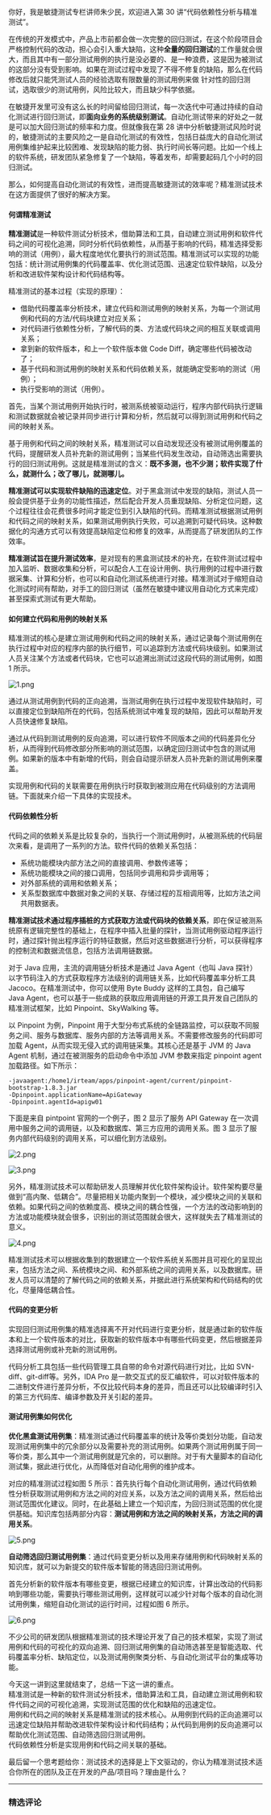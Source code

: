<p>你好，我是敏捷测试专栏讲师朱少民，欢迎进入第 30 讲“代码依赖性分析与精准测试”。</p>
<p>在传统的开发模式中，产品上市前都会做一次完整的回归测试，在这个阶段项目会严格控制代码的改动，担心会引入重大缺陷，这种<strong>全量的回归测试</strong>的工作量就会很大，而且其中有一部分测试用例的执行是没必要的、是一种浪费，这是因为被测试的这部分没有受到影响。如果在测试过程中发现了不得不修复的缺陷，那么在代码修改后就只能凭测试人员的经验选取有限数量的测试用例来做 针对性的回归测试，选取很少的测试用例，风险比较大，而且缺少科学依据。</p>
<p>在敏捷开发里可没有这么长的时间留给回归测试，每一次迭代中可通过持续的自动化测试进行回归测试，即<strong>面向业务的系统级别测试</strong>。自动化测试带来的好处之一就是可以加大回归测试的频率和力度。但就像我在第 28 讲中分析敏捷测试风险时说的，敏捷测试的主要风险之一是自动化测试的有效性，包括日益庞大的自动化测试用例集维护起来比较困难、发现缺陷的能力弱、执行时间长等问题。比如一个线上的软件系统，研发团队紧急修复了一个缺陷，等着发布，却需要起码几个小时的回归测试。</p>
<p>那么，如何提高自动化测试的有效性，进而提高敏捷测试的效率呢？精准测试技术在这方面提供了很好的解决方案。</p>
<h4>何谓精准测试</h4>
<p><strong>精准测试</strong>是一种软件测试分析技术，借助算法和工具，自动建立测试用例和软件代码之间的可视化追溯，同时分析代码依赖性，从而基于影响的代码，精准选择受影响的测试（用例），最大程度地优化要执行的测试范围。精准测试可以实现的功能包括：统计测试用例集的代码覆盖率、优化测试范围、迅速定位软件缺陷，以及分析和改进软件架构设计和代码结构等。</p>
<p>精准测试的基本过程（实现的原理）：</p>
<ul>
<li>借助代码覆盖率分析技术，建立代码和测试用例的映射关系，为每一个测试用例和代码的方法/代码块建立对应关系；</li>
<li>对代码进行依赖性分析，了解代码的类、方法或代码块之间的相互关联或调用关系；</li>
<li>拿到新的软件版本，和上一个软件版本做 Code Diff，确定哪些代码被改动了；</li>
<li>基于代码和测试用例的映射关系和代码依赖关系，就能确定受影响的测试（用例）；</li>
<li>执行受影响的测试（用例）。</li>
</ul>
<p>首先，当某个测试用例开始执行时，被测系统被驱动运行，程序内部代码执行逻辑和测试数据就会被记录并同步进行计算和分析，然后就可以得到测试用例和代码之间的映射关系。</p>
<p>基于用例和代码之间的映射关系，精准测试可以自动发现还没有被测试用例覆盖的代码，提醒研发人员补充新的测试用例；当某些代码发生改动，自动筛选出需要执行的回归测试用例。这就是精准测试的含义：<strong>既不多测，也不少测；软件实现了什么，就测什么；改了哪儿，就测哪儿。</strong></p>
<p><strong>精准测试可以实现软件缺陷的迅速定位</strong>。对于黑盒测试中发现的缺陷，测试人员一般会提供基于业务的功能性描述，然后配合开发人员重现缺陷、分析定位问题，这个过程往往会花费很多时间才能定位到引入缺陷的代码。而精准测试根据测试用例和代码之间的映射关系，如果测试用例执行失败，可以追溯到可疑代码块。这种数据化的沟通方式可以有效提高缺陷定位和修复的效率，从而提高了研发团队的工作效率。</p>
<p><strong>精准测试旨在提升测试效率</strong>，是对现有的黑盒测试技术的补充，在软件测试过程中加入监听、数据收集和分析，可以配合人工在设计用例、执行用例的过程中进行数据采集、计算和分析，也可以和自动化测试系统进行对接。精准测试对于缩短自动化测试时间有帮助，对手工的回归测试（虽然在敏捷中建议用自动化方式来完成）甚至探索式测试有更大帮助。</p>
<h4>如何建立代码和用例的映射关系</h4>
<p>精准测试的核心是建立测试用例和代码之间的映射关系，通过记录每个测试用例在执行过程中对应的程序内部的执行细节，可以追踪到方法或代码块级别。如果测试人员关注某个方法或者代码块，它也可以追溯出测试过这段代码的测试用例，如图 1 所示。</p>
<p><img src="https://s0.lgstatic.com/i/image3/M01/0A/92/CgoCgV6oCEaARed9AAI55Mr0iLE557.png" alt="1.png"></p>
<p>通过从测试用例到代码的正向追溯，当测试用例在执行过程中发现软件缺陷时，可以直接定位到缺陷所在的代码，包括系统测试中难复现的缺陷，因此可以帮助开发人员快速修复缺陷。</p>
<p>通过从代码到测试用例的反向追溯，可以进行软件不同版本之间的代码差异化分析，从而得到代码修改部分所影响的测试范围，以确定回归测试中包含的测试用例。如果新的版本中有新增的代码，则会自动提示研发人员补充新的测试用例来覆盖。</p>
<p>实现用例和代码的关联需要在用例执行时获取到被测应用在代码级别的方法调用链。下面就来介绍一下具体的实现技术。</p>
<h4>代码依赖性分析</h4>
<p>代码之间的依赖关系是比较复杂的，当执行一个测试用例时，从被测系统的代码层次来看，是调用了一系列的方法。软件代码的依赖关系包括：</p>
<ul>
<li>系统功能模块内部方法之间的直接调用、参数传递等；</li>
<li>系统功能模块之间的接口调用，包括同步调用和异步调用等；</li>
<li>对外部系统的调用和依赖关系；</li>
<li>关系型数据库中数据对象之间的关联、存储过程的互相调用等，比如方法之间共用数据表。</li>
</ul>
<p><strong>精准测试技术通过程序插桩的方式获取方法或代码块的依赖关系</strong>，即在保证被测系统原有逻辑完整性的基础上，在程序中插入批量的探针，当测试用例驱动程序运行时，通过探针抛出程序运行的特征数据，然后对这些数据进行分析，可以获得程序的控制流和数据流信息，包括方法调用链数据。</p>
<p>对于 Java 应用，主流的调用链分析技术是通过 Java Agent（也叫 Java 探针）以字节码注入的方式获取程序方法级别的调用链关系，比如代码覆盖率分析工具 Jacoco。在精准测试中，你可以使用 Byte Buddy 这样的工具包，自己编写 Java Agent，也可以基于一些成熟的获取应用调用链的开源工具开发自己团队的精准测试框架，比如 Pinpoint、SkyWalking 等。</p>
<p>以 Pinpoint 为例，Pinpoint 用于大型分布式系统的全链路监控，可以获取不同服务之间、服务与数据库、服务内部的方法等调用关系。不需要修改服务的代码即可加载 Agent，从而实现无侵入式的调用链采集。其核心还是基于 JVM 的 Java Agent 机制，通过在被测服务的启动命令中添加 JVM 参数来指定 pinpoint agent 加载路径。如下所示：</p>
<pre><code>-javaagent:/home1/irteam/apps/pinpoint-agent/current/pinpoint-bootstrap-1.8.3.jar
-Dpinpoint.applicationName=ApiGateway
-Dpinpoint.agentId=apigw01
</code></pre>
<p>下面是来自 pintpoint 官网的一个例子，图 2 显示了服务 API Gateway 在一次调用中服务之间的调用链，以及和数据库、第三方应用的调用关系。图 3 显示了服务内部代码级别的调用关系，可以细化到方法级别。</p>
<p><img src="https://s0.lgstatic.com/i/image3/M01/0A/93/CgoCgV6oCI2AIxYEAAHjB4xRFMY476.png" alt="2.png"></p>
<p><img src="https://s0.lgstatic.com/i/image3/M01/17/C1/Ciqah16oCJOATRg8AAK-1yrCObk977.png" alt="3.png"></p>
<p>另外，精准测试技术可以帮助研发人员理解并优化软件架构设计。软件架构要尽量做到“高内聚、低耦合”。尽量把相关功能内聚到一个模块，减少模块之间的关联和依赖。如果代码之间的依赖度高、模块之间的耦合性强，一个方法的改动影响到的方法或功能模块就会很多，识别出的测试范围就会很大，这样就失去了精准测试的意义。</p>
<p><img src="https://s0.lgstatic.com/i/image3/M01/17/C1/Ciqah16oCKCAM0e5AADOws9R6ts220.png" alt="4.png"></p>
<p>精准测试技术可以根据收集到的数据建立一个软件系统关系图并且可视化的呈现出来，包括方法之间、系统模块之间、和外部系统之间的调用关系，以及数据库。研发人员可以清楚的了解代码之间的依赖关系，并据此进行系统架构和代码结构的优化，尽量降低耦合性。</p>
<h4>代码的变更分析</h4>
<p>实现回归测试用例集的精准选择离不开对代码进行变更分析，就是通过新的软件版本和上一个软件版本的对比，获取新的软件版本中有哪些代码变更，然后根据差异选择测试用例或补充新的测试用例。</p>
<p>代码分析工具包括一些代码管理工具自带的命令对源代码进行对比，比如 SVN-diff、git-diff等。另外，IDA Pro 是一款交互式的反汇编软件，可以对软件版本的二进制文件进行差异分析，不仅比较代码本身的差异，而且还可以比较编译时引入的第三方代码库、编译参数及开关引起的差异。</p>
<h4>测试用例集如何优化</h4>
<p><strong>优化黑盒测试用例集</strong>：精准测试通过代码覆盖率的统计及等价类划分功能，自动发现测试用例集中的冗余部分以及需要补充的测试用例。如果两个测试用例属于同一等价类，那么其中一个测试用例就是冗余的，可以删除。对于有大量脚本的自动化测试集，据此进行优化，从而降低对自动化用例的维护成本。</p>
<p>对应的精准测试过程如图 5 所示：首先执行每个自动化测试用例，通过代码依赖性分析获取测试用例和方法之间的对应关系，以及方法之间的调用关系，然后给出测试范围优化建议。同时，在此基础上建立一个知识库，为回归测试范围的优化提供基础。知识库包括两部分内容：<strong>测试用例和方法之间的映射关系，方法之间的调用关系</strong>。</p>
<p><img src="https://s0.lgstatic.com/i/image3/M01/17/C2/Ciqah16oCM-AeIIaAAFtu9r-Dc0012.png" alt="5.png"></p>
<p><strong>自动筛选回归测试用例集</strong>：通过代码变更分析以及用来存储用例和代码映射关系的知识库，就可以为新提交的软件版本智能的筛选回归测试用例。</p>
<p>首先分析新的软件版本有哪些变更，根据已经建立的知识库，计算出改动的代码影响到哪些功能，需要执行哪些测试用例，这样就可以减少针对每个版本的自动化测试用例集，缩短自动化测试的运行时间，过程如图 6 所示。</p>
<p><img src="https://s0.lgstatic.com/i/image3/M01/17/C2/Ciqah16oCNeAf_DLAAE5cxnRBOs611.png" alt="6.png"></p>
<p>不少公司的研发团队根据精准测试的技术理论开发了自己的技术框架，实现了测试用例和代码的可视化的双向追溯、回归测试用例集的自动筛选甚至是智能选取、代码覆盖率分析、缺陷定位，以及测试用例聚类分析、与自动化测试平台的集成等功能。</p>
<p>今天这一讲到这里就结束了，总结一下这一讲的重点。<br>
精准测试是一种新的软件测试分析技术，借助算法和工具，自动建立测试用例和软件代码之间的可视化追溯，实现测试范围的优化和缺陷的迅速定位。<br>
用例和代码之间的映射关系是精准测试的技术核心。从用例到代码的正向追溯可以迅速定位缺陷并帮助改进软件架构设计和代码结构；从代码到用例的反向追溯可以帮助优化测试范围、自动筛选回归测试用例。<br>
代码依赖性分析是实现用例和代码之间关联的基础。</p>
<p>最后留一个思考题给你：测试技术的选择是上下文驱动的，你认为精准测试技术适合你所在的团队及正在开发的产品/项目吗？理由是什么？</p>

---

### 精选评论


